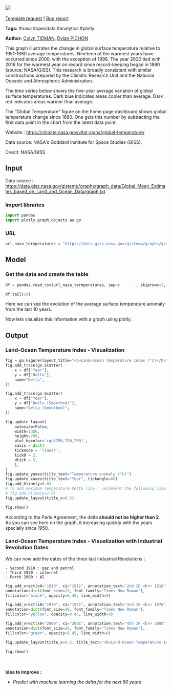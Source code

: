 <a href="https://app.naas.ai/user-redirect/naas/downloader?url=https://raw.githubusercontent.com/jupyter-naas/awesome-notebooks/master/NASA/NASA_Global_temperature.ipynb" target="_parent"><img src="https://naasai-public.s3.eu-west-3.amazonaws.com/open_in_naas.svg"/></a><br><br><a href="https://github.com/jupyter-naas/awesome-notebooks/issues/new?assignees=&labels=&template=template-request.md&title=Tool+-+Action+of+the+notebook+">Template request</a> | <a href="https://github.com/jupyter-naas/awesome-notebooks/issues/new?assignees=&labels=bug&template=bug_report.md&title=NASA+-+Global+temperature:+Error+short+description">Bug report</a>

**Tags:** #nasa #opendata #analytics #plotly

**Author:** [Colyn TIDMAN](https://www.linkedin.com/in/colyntidman/), [Dylan PICHON](https://www.linkedin.com/in/dylan-pichon/)

This graph illustrates the change in global surface temperature relative to 1951-1980 average temperatures. Nineteen of the warmest years have occurred since 2000, with the exception of 1998. The year 2020 tied with 2016 for the warmest year on record since record-keeping began in 1880 (source: NASA/GISS). This research is broadly consistent with similar constructions prepared by the Climatic Research Unit and the National Oceanic and Atmospheric Administration.

The time series below shows the five-year average variation of global surface temperatures. Dark blue indicates areas cooler than average. Dark red indicates areas warmer than average.

The “Global Temperature” figure on the home page dashboard shows global temperature change since 1880. One gets this number by subtracting the first data point in the chart from the latest data point.

Website : https://climate.nasa.gov/vital-signs/global-temperature/

Data source: NASA's Goddard Institute for Space Studies (GISS). 

Credit: NASA/GISS

## Input

Data source : https://data.giss.nasa.gov/gistemp/graphs/graph_data/Global_Mean_Estimates_based_on_Land_and_Ocean_Data/graph.txt

### Import libraries


```python
import pandas
import plotly.graph_objects as go
```

### URL


```python
url_nasa_termperatures = "https://data.giss.nasa.gov/gistemp/graphs/graph_data/Global_Mean_Estimates_based_on_Land_and_Ocean_Data/graph.txt"
```

## Model

### Get the data and create the table


```python
df = pandas.read_csv(url_nasa_termperatures, sep=r'     ', skiprows=5, names=["Year", "Delta", "Detla (Smoothed)"], engine="python")

df.tail(10)
```

Here we can see the evolution of the average surface temperature anomaly from the last 10 years. <br>

Now lets visualize this information with a graph using plotly.

## Output

### Land-Ocean Temperature Index - Visualization


```python
fig = go.Figure(layout_title="<b>Land-Ocean Temperature Index (°C)</b>")
fig.add_trace(go.Scatter(
    x = df["Year"],
    y = df["Delta"],
    name="Delta",
))

fig.add_trace(go.Scatter(
    x = df["Year"],
    y = df["Detla (Smoothed)"],
    name="Delta (Smoothed)", 
))

fig.update_layout(
    autosize=False,
    width=1300,
    height=700,
    plot_bgcolor='rgb(250,250,250)',
    xaxis = dict(
    tickmode = 'linear',
    tick0 = 2,
    dtick = 5,
    ),
)
fig.update_yaxes(title_text="Temperature anomaly (°C)")
fig.update_xaxes(title_text="Year", tickangle=60)
fig.add_hline(y=0.0)
# To add maximum Temperature Delta line : uncomment the following line
# fig.add_hline(y=2.0)
fig.update_layout(title_x=0.5)

fig.show()
```

According to the Paris Agreement, the delta **should not be higher than 2**. As you can see here on the graph, it increasing quickly with the years specially since 1950.

### Land-Ocean Temperature Index - Visualization with Industrial Revolution Dates

We can now add the dates of the three last Industrial Revolutions :

    - Second 1910 : gaz and petrol
    - Third 1970 : internet
    - Forth 2000 : AI


```python
fig.add_vrect(x0="1910", x1="1911", annotation_text="2nd IR <br> 1910", annotation_position="top left",
annotation=dict(font_size=20, font_family="Times New Roman"),
fillcolor="black", opacity=0.45, line_width=0)

fig.add_vrect(x0="1970", x1="1971", annotation_text="3rd IR <br> 1970", annotation_position="top left",
annotation=dict(font_size=20, font_family="Times New Roman"),
fillcolor="yellow", opacity=0.45, line_width=0)

fig.add_vrect(x0="2000", x1="2001", annotation_text="4th IR <br> 2000", annotation_position="top left",
annotation=dict(font_size=20, font_family="Times New Roman"),
fillcolor="green", opacity=0.45, line_width=0)

fig.update_layout(title_x=0.5, title_text="<b>Land-Ocean Temperature Index (°C)</b> <br> Focused on Industrial Revolution Dates (IR)")

fig.show()
```

<br><br> **Idea to improve :**
- *Predict with machine learning the delta for the next 50 years*
